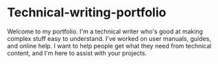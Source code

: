 # Technical-writing-portfolio
Welcome to my portfolio. I'm a technical writer who's good at making complex stuff easy to understand. I've worked on user manuals, guides, and online help. I want to help people get what they need from technical content, and I'm here to assist with your projects.

